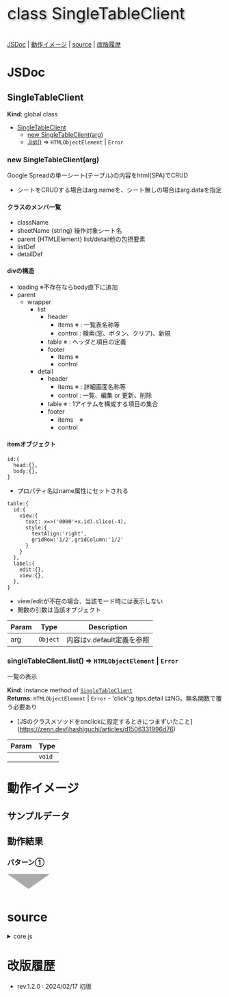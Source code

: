 <style>
.triDown { /* 下向き矢印 */
  --bw: 50px;
  width: 0px;
  height: 0px;
  border-top: calc(var(--bw) * 0.7) solid #aaa;
  border-right: var(--bw) solid transparent;
  border-left: var(--bw) solid transparent;
  border-bottom: calc(var(--bw) * 0.2) solid transparent;
}
.title {
  font-size: 2.4rem;
  text-shadow: 2px 2px 5px #888;
}
</style>

<p class="title">class SingleTableClient</p>

[JSDoc](#JSDoc) | [動作イメージ](#OperationImage) | [source](#source) | [改版履歴](#history)

<a name="JSDoc"></a>

# JSDoc

<a name="SingleTableClient"></a>

## SingleTableClient
**Kind**: global class  

* [SingleTableClient](#SingleTableClient)
    * [new SingleTableClient(arg)](#new_SingleTableClient_new)
    * [.list()](#SingleTableClient+list) ⇒ <code>HTMLObjectElement</code> \| <code>Error</code>

<a name="new_SingleTableClient_new"></a>

### new SingleTableClient(arg)
Google Spreadの単一シート(テーブル)の内容をhtml(SPA)でCRUD
- シートをCRUDする場合はarg.nameを、シート無しの場合はarg.dataを指定

#### クラスのメンバ一覧

- className
- sheetName {string} 操作対象シート名
- parent {HTMLElement} list/detail他の包摂要素
- listDef
- detailDef

#### divの構造

- loading ※不存在ならbody直下に追加
- parent
  - wrapper
    - list
      - header
        - items ※ : 一覧表名称等
        - control : 検索(窓、ボタン、クリア)、新規
      - table ※ : ヘッダと項目の定義
      - footer
        - items ※
        - control
    - detail
      - header
        - items ※ : 詳細画面名称等
        - control : 一覧、編集 or 更新、削除
      - table ※ : 1アイテムを構成する項目の集合
      - footer
        - items　※
        - control

#### itemオブジェクト

```
id:{
  head:{},
  body:{},
}
```

- プロパティ名はname属性にセットされる

```
table:{
  id:{
    view:{
      text: x=>('0000'+x.id).slice(-4),
      style:{
        textAlign:'right',
        gridRow:'1/2',gridColumn:'1/2'
      }
    }
  },
  label:{
    edit:{},
    view:{},
  },
}
```

- view/editが不在の場合、当該モード時には表示しない
- 関数の引数は当該オブジェクト


| Param | Type | Description |
| --- | --- | --- |
| arg | <code>Object</code> | 内容はv.default定義を参照 |

<a name="SingleTableClient+list"></a>

### singleTableClient.list() ⇒ <code>HTMLObjectElement</code> \| <code>Error</code>
一覧の表示

**Kind**: instance method of [<code>SingleTableClient</code>](#SingleTableClient)  
**Returns**: <code>HTMLObjectElement</code> \| <code>Error</code> - 'click':g.tips.detail はNG。無名関数で覆う必要あり
- [JSのクラスメソッドをonclickに設定するときにつまずいたこと]
(https://zenn.dev/ihashiguchi/articles/d1506331996d76)  

| Param | Type |
| --- | --- |
|  | <code>void</code> | 



<a name="OperationImage"></a>

# 動作イメージ

## サンプルデータ

## 動作結果

### パターン①

<div class="triDown"></div>

<a name="source"></a>

# source

<details><summary>core.js</summary>

```
class SingleTableClient {

  /** Google Spreadの単一シート(テーブル)の内容をhtml(SPA)でCRUD
   * - シートをCRUDする場合はarg.nameを、シート無しの場合はarg.dataを指定
   * 
   * #### クラスのメンバ一覧
   * 
   * - className
   * - sheetName {string} 操作対象シート名
   * - parent {HTMLElement} list/detail他の包摂要素
   * - listDef
   * - detailDef
   * 
   * #### divの構造
   * 
   * - loading ※不存在ならbody直下に追加
   * - parent
   *   - wrapper
   *     - list
   *       - header
   *         - items ※ : 一覧表名称等
   *         - control : 検索(窓、ボタン、クリア)、新規
   *       - table ※ : ヘッダと項目の定義
   *       - footer
   *         - items ※
   *         - control
   *     - detail
   *       - header
   *         - items ※ : 詳細画面名称等
   *         - control : 一覧、編集 or 更新、削除
   *       - table ※ : 1アイテムを構成する項目の集合
   *       - footer
   *         - items　※
   *         - control
   * 
   * #### itemオブジェクト
   * 
   * ```
   * id:{
   *   head:{},
   *   body:{},
   * }
   * ```
   * 
   * - プロパティ名はname属性にセットされる
   * 
   * ```
   * table:{
   *   id:{
   *     view:{
   *       text: x=>('0000'+x.id).slice(-4),
   *       style:{
   *         textAlign:'right',
   *         gridRow:'1/2',gridColumn:'1/2'
   *       }
   *     }
   *   },
   *   label:{
   *     edit:{},
   *     view:{},
   *   },
   * }
   * ```
   * 
   * - view/editが不在の場合、当該モード時には表示しない
   * - 関数の引数は当該オブジェクト
   * 
   * @param {Object} arg - 内容はv.default定義を参照
   * @returns {null|Error}
   */
  constructor(arg={}){
  
    const v = {whois:'SingleTableClient.constructor',rv:null,step:0,default:{
      className: 'SingleTableClient',
      sheetName: null, // {string} sheetName - 参照先シート名またはA1形式の範囲指定文字列。sheetDataと択一
      sheetData: [], // {Object[]} sheetData - 処理対象となるオブジェクトの配列。sheetNameと択一
      parent: 'body', // {string|HTMLElement} - 親要素
      div: {display:'grid',gridTemplateColumns:'repeat(12,1fr)',width:'100%',gridColumn:'1/13'},
      wrapper: {
        list:{
          header: { // style = this.def.div
            items: {},
            control: {
              keyword: {tag:'input',attr:{type:'text'},style:{gridColumn:'1/5'}},
              search: {tag:'button',text:'search',style:{gridColumn:'5/7'},event:{click:()=>this.search()}},
              clear: {tag:'button',text:'clear',style:{gridColumn:'7/9'},event:{click:()=>this.clear()}},
              append: {tag:'button',text:'append',style:{gridColumn:'11/13'},event:{click:()=>this.append()}},
            },
          },
          table: {},
          footer: { // style = this.def.div
            items: {},
            control: true, // true:headerと同じ false:非表示 object:個別に定義
          },
        },
        detail:{ // header,table,footerは縦に3つ並べる
          header: { // style = this.def.div
            items: {},
            control: {
              list: {tag:'button',text:'list',style:{gridColumn:'1/4'},event:{click:()=>this.list()}},
              detail: {tag:'button',text:'detail',style:{gridColumn:'4/7'},event:{click:()=>this.detail()}},
              edit: {tag:'button',text:'edit',style:{gridColumn:'4/7'},event:{click:()=>this.edit()}},
              update: {tag:'button',text:'update',style:{gridColumn:'7/10'},event:{click:()=>this.update()}},
              delete: {tag:'button',text:'delete',style:{gridColumn:'10/13'},event:{click:()=>this.delete()}},
            },
          },
          table: {},
          footer: {
            items: {},
            control: true, // true:headerと同じ false:非表示 object:個別に定義
          },
        },
      },
    }};
    console.log(`${v.whois} start.\narg=${JSON.stringify(arg)}`);
    try {
  
      v.step = 1; // 既定値の設定
      console.log(v.default);
      v.opt = mergeDeeply(arg,v.default);
      console.log(`l.134 v.opt=${stringify(v.opt)}`);
      //for( v.key in v.default ) this[v.key] = v.default[v.key];
  
      v.step = 2; // 適用値の設定
  
      // arg.name/dataが両方とも無指定ならエラー
  
      /*
      v.step = 1; // メンバの初期値設定
      // 親要素の特定。未指定ならbodyを親とする。
      if( opt.parent ){
        this.parent = typeof opt.parent === 'string'
          ? document.querySelector(opt.parent) : opt.parent;
      } else {
        this.parent = document.querySelector('body');
      }
  
      v.step = 2; // 画面の初期化
      this.parent.innerHTML = '';
      if( document.querySelector('.screen[name="loading"]') === null ){
        // body直下に待機画面が無ければ追加
        v.r = createElement({attr:{name:'loading',class:'screen'},text:'loading...'},document.querySelector('body'));
        if( v.r instanceof Error ) throw v.r;
      }
  
      v.r = createElement([
        {attr:{name:'list',class:'screen'},children:[
          {attr:{name:'header'},children:[
            {attr:{name:'title'}},
            {attr:{name:'control'}},
          ]},
          {attr:{class:'table'},style:{gridTemplateColumns: '1fr 11fr'}},
          {attr:{name:'footer'},children:[{attr:{name:'control'}}]},
        ]},
        {attr:{name:'detail',class:'screen'},children:[
          {attr:{name:'header'},children:[
            {attr:{name:'title'}},
            {attr:{name:'control'}},
          ]},
          {attr:{class:'table'},style:{gridTemplateColumns: '1fr 11fr'}},
          {attr:{name:'footer'},children:[{attr:{name:'control'}}]},
        ]},
        {attr:{name:'edit',class:'screen'},children:[
          {attr:{name:'header'},children:[
            {attr:{name:'title'}},
            {attr:{name:'control'}},
          ]},
          {attr:{class:'table'},style:{gridTemplateColumns: '2fr 10fr'}},
          {attr:{name:'footer'},children:[{attr:{name:'control'}}]},
        ]},
      ],this.parent);
      if( v.r instanceof Error ) throw v.r;
  
      ['header','footer'].forEach(x => {
        v.r = createElement([
          {tag:'input',attr:{type:'text'},style:{gridColumn:'1/5'}},
          {tag:'button',text:'search',style:{gridColumn:'5/7'},event:{click:()=>this.search()}},
          {tag:'button',text:'clear',style:{gridColumn:'7/9'},event:{click:()=>this.clear()}},
          {tag:'button',text:'append',style:{gridColumn:'11/13'},event:{click:()=>this.append()}},
        ],this.parent.querySelector(`[name="list"] [name="${x}"] [name="control"]`));
        if( v.r instanceof Error ) throw v.r;
  
        v.r = createElement([
          {tag:'button',text:'list',style:{gridColumn:'1/4'},event:{click:()=>this.list()}},
          {tag:'button',text:'edit',style:{gridColumn:'4/7'},event:{click:()=>this.edit()}},
          {tag:'button',text:'update',style:{gridColumn:'7/10'},event:{click:()=>this.update()}},
          {tag:'button',text:'delete',style:{gridColumn:'10/13'},event:{click:()=>this.delete()}},
        ],this.parent.querySelector(`[name="detail"] [name="${x}"] [name="control"]`));
        if( v.r instanceof Error ) throw v.r;
  
        v.r = createElement([
          {tag:'button',text:'list',style:{gridColumn:'1/4'},event:{click:()=>this.list()}},
          {tag:'button',text:'detail',style:{gridColumn:'4/7'},event:{click:()=>this.detail()}},
          {tag:'button',text:'update',style:{gridColumn:'7/10'},event:{click:()=>this.update()}},
          {tag:'button',text:'delete',style:{gridColumn:'10/13'},event:{click:()=>this.delete()}},
        ],this.parent.querySelector(`[name="edit"] [name="${x}"] [name="control"]`));
        if( v.r instanceof Error ) throw v.r;
      });
      */
  
      v.step = 9; // 終了処理
      console.log(`${v.whois} normal end.`);
  
    } catch(e) {
      e.message = `\n${v.whois} abnormal end at step.${v.step}`
      + `\n${e.message}`;
      console.error(`${e.message}\nv=${JSON.stringify(v)}`);
    }
  }

  /** 一覧の表示
   * @param {void}
   * @returns {HTMLObjectElement|Error}
   * 
   * 'click':g.tips.detail はNG。無名関数で覆う必要あり
   * - [JSのクラスメソッドをonclickに設定するときにつまずいたこと]
   * (https://zenn.dev/ihashiguchi/articles/d1506331996d76)
   */
  async list(){
    const v = {whois:this.className+'.list',rv:null,step:0};
    console.log(`${v.whois} start.`);
    try {
  
      v.step = 1; // 一覧表示対象の取得
      changeScreen('loading');
      this.data = await doGAS('tipsServer','tips','list');
      if( this.data instanceof Error ) throw this.data;
  
      v.step = 2; // 表の作成
      for( v.i=0 ; v.i<this.data.length ; v.i++ ){
        createElement({
          attr:{class:'th num','data-item':JSON.stringify(this.data[v.i])},
          text:this.data[v.i].id,
          event:{'click':()=>this.detail()}
        },this.parent.querySelector('[name="list"] .table'));
        createElement({
          attr:{class:'td','data-item':JSON.stringify(this.data[v.i])},
          text:this.data[v.i].title,
          event:{'click':()=>this.detail()}
        },this.parent.querySelector('[name="list"] .table'));
      }
  
      v.step = 3;
      changeScreen('list');
  
      v.step = 9; // 終了処理
      console.log(`${v.whois} normal end.`);
      return v.rv;
  
    } catch(e) {
      e.message = `${v.whois} abnormal end at step.${v.step}`
      + `\n${e.message}`;
      console.error(`${e.message}\nv=${JSON.stringify(v)}`);
      return e;
    }
  }

  detail(){
    const v = {whois:this.className+'.detail',rv:null,step:0,
      item:JSON.parse(event.target.getAttribute('data-item'))};
    console.log(`${v.whois} start. item=${JSON.stringify(v.item)}`);
    try {
  
      v.step = 1;
      this.detailArea = this.parent.querySelector('.screen[name="detail"] .table');
      this.detailArea.innerHTML = '';
      //v.r = createElement(,this.detailArea);
  
      v.step = 2;
      for( v.col in v.item){        
        createElement({
          attr:{class:'th'},
          text:v.col,
        },this.detailArea);
        createElement({
          attr:{class:'td'},
          text:v.item[v.col],
        },this.detailArea);
      }
  
      v.step = 9; // 終了処理
      changeScreen('detail');
      console.log(`${v.whois} normal end.`);
      return v.rv;
  
    } catch(e) {
      e.message = `\n${v.whois} abnormal end at step.${v.step}`
      + `\n${e.message}`;
      console.error(`${e.message}\nv=${JSON.stringify(v)}`);
      return e;
    }
  }

  search(){
    const v = {whois:this.className+'.search',rv:null,step:0};
    console.log(`${v.whois} start.`);
    try {
  
      v.step = 9; // 終了処理
      console.log(`${v.whois} normal end.`);
      return v.rv;
  
    } catch(e) {
      e.message = `\n${v.whois} abnormal end at step.${v.step}`
      + `\n${e.message}`;
      console.error(`${e.message}\nv=${JSON.stringify(v)}`);
      return e;
    }
  }

  clear(){
    const v = {whois:this.className+'.clear',rv:null,step:0};
    console.log(`${v.whois} start.`);
    try {
  
      v.step = 9; // 終了処理
      console.log(`${v.whois} normal end.`);
      return v.rv;
  
    } catch(e) {
      e.message = `\n${v.whois} abnormal end at step.${v.step}`
      + `\n${e.message}`;
      console.error(`${e.message}\nv=${JSON.stringify(v)}`);
      return e;
    }
  }

  append(){
    const v = {whois:this.className+'.append',rv:null,step:0};
    console.log(`${v.whois} start.`);
    try {
  
      v.step = 9; // 終了処理
      console.log(`${v.whois} normal end.`);
      return v.rv;
  
    } catch(e) {
      e.message = `\n${v.whois} abnormal end at step.${v.step}`
      + `\n${e.message}`;
      console.error(`${e.message}\nv=${JSON.stringify(v)}`);
      return e;
    }
  }

  edit(){
    const v = {whois:this.className+'.edit',rv:null,step:0};
    console.log(`${v.whois} start.`);
    try {
  
      v.step = 1;
      this.editArea = this.parent.querySelector('.screen[name="edit"] .table');
      this.editArea.innerHTML = '';
  
      v.step = 2;
      for( v.col in v.item){        
        createElement({
          attr:{class:'th'},
          text:v.col,
        },this.editArea);
        createElement({
          attr:{class:'td'},
          text:v.item[v.col],
        },this.editArea);
      }
  
      v.step = 9; // 終了処理
      console.log(`${v.whois} normal end.`);
      return v.rv;
  
    } catch(e) {
      e.message = `\n${v.whois} abnormal end at step.${v.step}`
      + `\n${e.message}`;
      console.error(`${e.message}\nv=${JSON.stringify(v)}`);
      return e;
    }
  }

  update(){
    const v = {whois:this.className+'.update',rv:null,step:0};
    console.log(`${v.whois} start.`);
    try {
  
      v.step = 9; // 終了処理
      console.log(`${v.whois} normal end.`);
      return v.rv;
  
    } catch(e) {
      e.message = `\n${v.whois} abnormal end at step.${v.step}`
      + `\n${e.message}`;
      console.error(`${e.message}\nv=${JSON.stringify(v)}`);
      return e;
    }
  }

  delete(){
    const v = {whois:this.className+'.delete',rv:null,step:0};
    console.log(`${v.whois} start.`);
    try {
  
      v.step = 9; // 終了処理
      console.log(`${v.whois} normal end.`);
      return v.rv;
  
    } catch(e) {
      e.message = `\n${v.whois} abnormal end at step.${v.step}`
      + `\n${e.message}`;
      console.error(`${e.message}\nv=${JSON.stringify(v)}`);
      return e;
    }
  }

  
}

```

</details>

<!--
<details><summary>test.js</summary>

```
__test
```

</details>
-->

<a name="history"></a>

# 改版履歴

- rev.1.2.0 : 2024/02/17 初版
